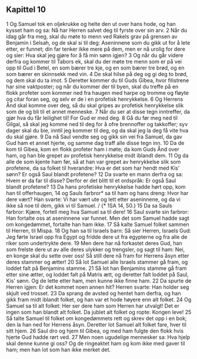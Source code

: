 ## Kapittel 10

1 Og Samuel tok en oljekrukke og helte den ut over hans hode, og han kysset ham og sa: Nå har Herren salvet deg til fyrste over sin arv.
2 Når du idag går fra meg, skal du møte to menn ved Rakels grav på grensen av Benjamin i Selsah, og de skal si til deg: Aseninnene som du gikk ut for å lete etter, er funnet; din far tenker ikke mere på dem, men er nå urolig for dere og sier: Hva skal jeg gjøre for å få min sønn igjen?
3 Og når du går videre derfra og kommer til Tabors ek, skal du der møte tre menn som er på vei opp til Gud i Betel, en som bærer tre kje, og en som bærer tre brød, og en som bærer en skinnsekk med vin.
4 De skal hilse på deg og gi deg to brød, og dem skal du ta imot.
5 Deretter kommer du til Guds Gibea, hvor filistrene har sine vaktposter; og når du kommer der til byen, skal du treffe på en flokk profeter som kommer ned fra haugen med harpe og tromme og fløyte og citar foran seg, og selv er de i en profetisk henrykkelse.
6 Og Herrens Ånd skal komme over deg, så du skal gripes av profetisk henrykkelse slik som de og bli til et annet menneske.
7 Når du ser at disse tegn inntreffer, da gjør hva du får leilighet til! For Gud er med deg.
8 Gå du før meg ned til Gilgal, så skal jeg komme ned til deg for å ofre brennoffer og takkoffer; syv dager skal du bie, inntil jeg kommer til deg, og da skal jeg la deg få vite hva du skal gjøre.
9 Da nå Saul vendte seg og gikk sin vei fra Samuel, da gav Gud ham et annet hjerte, og samme dag traff alle disse tegn inn.
10 Da de kom til Gibea, kom en flokk profeter ham i møte; da kom Guds Ånd over ham, og han ble grepet av profetisk henrykkelse midt iblandt dem.
11 Og da alle de som kjente ham før, så at han var grepet av henrykkelse slik som profetene, da sa folket til hverandre: Hva er det som har hendt med Kis' sønn? Er også Saul blandt profetene?
12 Da svarte en mann derfra og sa: Hvem er da far til disse? Derfor er det blitt til et ordspråk: Er også Saul blandt profetene?
13 Da hans profetiske henrykkelse hadde hørt opp, kom han til offerhaugen,
14 og Sauls farbror* sa til ham og hans dreng: Hvor har dere vært? Han svarte: Vi har vært ute og lett etter aseninnene, og da vi ikke så noe til dem, gikk vi til Samuel. / {* 1SA 14, 50.}
15 Da sa Sauls farbror: Kjære, fortell meg hva Samuel sa til dere!
16 Saul svarte sin farbror: Han fortalte oss at aseninnene var funnet. Men det som Samuel hadde sagt om kongedømmet, fortalte han ham ikke.
17 Så kalte Samuel folket sammen til Herren, til Mispa.
18 Og han sa til Israels barn: Så sier Herren, Israels Gud: Jeg førte Israel opp fra Egypt og fridde dere ut fra egypterne og fra alle de riker som undertrykte dere.
19 Men dere har nå forkastet deres Gud, han som frelste dere ut av alle deres ulykker og trengsler, og sagt til ham: Nei, en konge skal du sette over oss! Så still dere nå fram for Herrens åsyn etter deres stammer og ætter!
20 Så lot Samuel alle Israels stammer gå fram, og loddet falt på Benjamins stamme.
21 Så lot han Benjamins stamme gå fram etter sine ætter, og loddet falt på Matris ætt, og deretter falt loddet på Saul, Kis' sønn. Og de lette etter ham, men kunne ikke finne ham.
22 Da spurte de Herren igjen: Er det kommet noen annen hit? Herren svarte: Han holder seg skjult ved trosset.
23 Da sprang de avsted og hentet ham derfra, og han gikk fram midt iblandt folket, og han var et hode høyere enn alt folket.
24 Og Samuel sa til alt folket: Her ser dere ham som Herren har utvalgt! Det er ingen som han blandt alt folket. Da jublet alt folket og ropte: Kongen leve!
25 Så talte Samuel til folket om kongedømmets rett og skrev det opp i en bok; den la han ned for Herrens åsyn. Deretter lot Samuel alt folket fare, hver til sitt hjem.
26 Saul dro og hjem til Gibea, og med ham fulgte den flokk hvis hjerte Gud hadde rørt ved.
27 Men noen ugudelige mennesker sa: Hva hjelp skal denne kunne gi oss? Og de ringeaktet ham og kom ikke med gaver til ham; men han lot som han ikke merket det.

